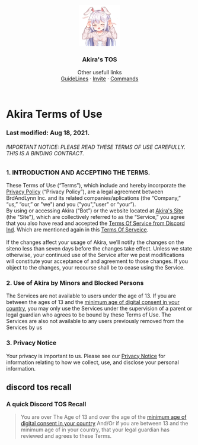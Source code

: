 <!-- PROJECT LOGO -->
<br />
<p align="center">
  <a href="https://github.com/Dark-LYNN/Dark-LYNN/">
    <img src="Images/Avatar%20-%20400%20x%20400.png" alt="Logo" width="110" height="110">
  </a>
  <h3 align="center">Akira's TOS</h3>

  <p align="center">
    Other usefull links
    <br />
    <a href="https://github.com/Dark-LYNN/Dark-LYNN/tree/main/Discord/Discord-Bots/JavaScript/Akira/Assets/GuideLines.md">GuideLines</a>
    ·
    <a href="https://discord.com/api/oauth2/authorize?client_id=738057910923296839&permissions=261421919735&redirect_uri=https%3A%2F%2Fdiscord.gg%2FSBj5WzeVBj&response_type=code&scope=bot%20guilds.join/">Invite</a>
    ·
    <a href="https://github.com/Dark-LYNN/Dark-LYNN/tree/main/Discord/Discord-Bots/JavaScript/Akira/Assets/Commands.md">Commands</a>
  </p>
</p>
<!-- Project Shields
*** I'm using markdown "reference style" links for readability.-->
<br>

# Akira Terms of Use
### Last modified: Aug 18, 2021.
###### IMPORTANT NOTICE: PLEASE READ THESE TERMS OF USE CAREFULLY. THIS IS A BINDING CONTRACT.

### 1. INTRODUCTION AND ACCEPTING THE TERMS.
These Terms of Use (“Terms”), which include and hereby incorporate the [Privacy Policy](https://github.com/Dark-LYNN/Dark-LYNN/edit/main/Discord/Discord-Bots/JavaScript/Akira/Assets/Policy.md) (“Privacy Policy”), are a legal agreement between BrdAndLynn Inc. and its related companies/aplications (the “Company,” “us,” “our,” or "we") and you ("you","user" or “your”). <br>
By using or accessing Akira (“Bot”) or the website located at [Akira's Site](https://bdfd.gay/lynn/Akira/) (the "Site"), which are collectively referred to as the “Service,” you agree that you also have read and accepted the [Terms Of Service from Discord Ind](https://discord.com/terms). Which are mentioned again in  this [Terms Of Serveice](#discord-tos-recall).
<br>
<br>
If the changes affect your usage of Akira, we’ll notify the changes on the siteno less than seven days before the changes take effect. Unless we state otherwise, your continued use of the Service after we post modifications will constitute your acceptance of and agreement to those changes. If you object to the changes, your recourse shall be to cease using the Service.

### 2. Use of Akira by Minors and Blocked Persons
The Services are not available to users under the age of 13. If you are between the ages of 13 and the [minimum age of digital consent in your country](https://support.discord.com/hc/en-us/articles/360040724612), you may only use the Services under the supervision of a parent or legal guardian who agrees to be bound by these Terms of Use. The Services are also not available to any users previously removed from the Services by us

### 3. Privacy Notice
Your privacy is important to us. Please see our [Privacy Notice](https://github.com/Dark-LYNN/Dark-LYNN/edit/main/Discord/Discord-Bots/JavaScript/Akira/Assets/Policy.md) for information relating to how we collect, use, and disclose your personal information.






## discord tos recall
### A quick Discord TOS Recall

> You are over The Age of 13 and over the age of the [minimum age of digital consent in your country](https://support.discord.com/hc/en-us/articles/360040724612) And/Or if you are between 13 and the minimum age of in your country, that your legal guardian has reviewed and agrees to these Terms.
